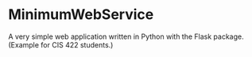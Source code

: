 # MinimumWebService

A very simple web application written in Python with the 
Flask package.  (Example for CIS 422 students.)

